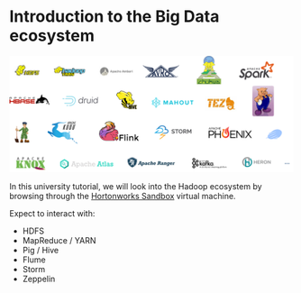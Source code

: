 # Introduction to the Big Data ecosystem

![](./images/ecosystem.png)

In this university tutorial, we will look into the Hadoop ecosystem by browsing through the [Hortonworks Sandbox](https://www.cloudera.com/downloads/hortonworks-sandbox.html) virtual machine.

Expect to interact with:

- HDFS
- MapReduce / YARN
- Pig / Hive
- Flume
- Storm
- Zeppelin
